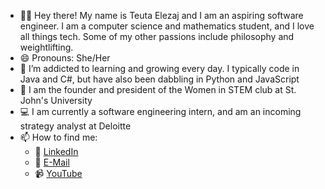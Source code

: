 - :woman_technologist: Hey there! My name is Teuta Elezaj and I am an aspiring software engineer. I am a computer science and mathematics student, and I love all things tech. Some of my other passions include philosophy and weightlifting.
- 😄 Pronouns: She/Her
- 🌱 I’m addicted to learning and growing every day. I typically code in Java and C#, but have also been dabbling in Python and JavaScript
- :dna: I am the founder and president of the Women in STEM club at St. John's University
- :computer: I am currently a software engineering intern, and am an incoming strategy analyst at Deloitte
- 📫 How to find me: 
  - :speech_balloon: [LinkedIn](https://www.linkedin.com/in/teutaelezaj/)
  - :email: [E-Mail](mailto:teutaelezaj101@gmail.com)
  - :video_camera: [YouTube](https://www.youtube.com/channel/UC11ce69leCAWuG5L2uo4qHw)
